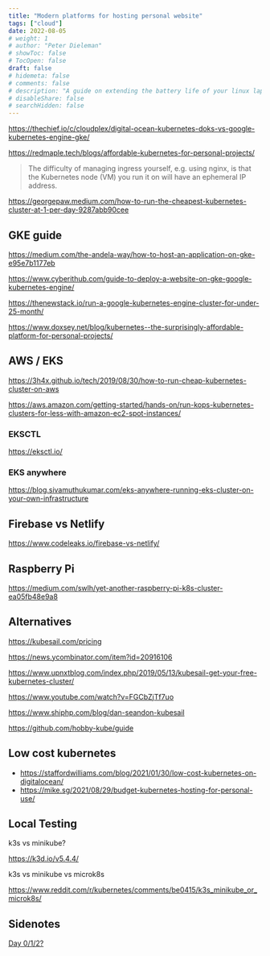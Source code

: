 ```yaml
---
title: "Modern platforms for hosting personal website"
tags: ["cloud"]
date: 2022-08-05
# weight: 1
# author: "Peter Dieleman"
# showToc: false
# TocOpen: false
draft: false
# hidemeta: false
# comments: false
# description: "A guide on extending the battery life of your linux laptop"
# disableShare: false
# searchHidden: false
---
```


<https://thechief.io/c/cloudplex/digital-ocean-kubernetes-doks-vs-google-kubernetes-engine-gke/>

<https://redmaple.tech/blogs/affordable-kubernetes-for-personal-projects/>

> The difficulty of managing ingress yourself, e.g. using nginx, is that the Kubernetes node (VM) you run it on will have an ephemeral IP address.

<https://georgepaw.medium.com/how-to-run-the-cheapest-kubernetes-cluster-at-1-per-day-9287abb90cee>

## GKE guide

<https://medium.com/the-andela-way/how-to-host-an-application-on-gke-e95e7b1177eb>

<https://www.cyberithub.com/guide-to-deploy-a-website-on-gke-google-kubernetes-engine/>

<https://thenewstack.io/run-a-google-kubernetes-engine-cluster-for-under-25-month/>

<https://www.doxsey.net/blog/kubernetes--the-surprisingly-affordable-platform-for-personal-projects/>

## AWS / EKS

<https://3h4x.github.io/tech/2019/08/30/how-to-run-cheap-kubernetes-cluster-on-aws>

<https://aws.amazon.com/getting-started/hands-on/run-kops-kubernetes-clusters-for-less-with-amazon-ec2-spot-instances/>

### EKSCTL

<https://eksctl.io/>

### EKS anywhere

<https://blog.sivamuthukumar.com/eks-anywhere-running-eks-cluster-on-your-own-infrastructure>

## Firebase vs Netlify

<https://www.codeleaks.io/firebase-vs-netlify/>

## Raspberry Pi

<https://medium.com/swlh/yet-another-raspberry-pi-k8s-cluster-ea05fb48e9a8>

## Alternatives

<https://kubesail.com/pricing>

<https://news.ycombinator.com/item?id=20916106>

<https://www.upnxtblog.com/index.php/2019/05/13/kubesail-get-your-free-kubernetes-cluster/>

<https://www.youtube.com/watch?v=FGCbZjTf7uo>

<https://www.shiphp.com/blog/dan-seandon-kubesail>

<https://github.com/hobby-kube/guide>

## Low cost kubernetes

- <https://staffordwilliams.com/blog/2021/01/30/low-cost-kubernetes-on-digitalocean/>
- <https://mike.sg/2021/08/29/budget-kubernetes-hosting-for-personal-use/>
## Local Testing

k3s vs minikube?

https://k3d.io/v5.4.4/

k3s vs minikube vs microk8s

<https://www.reddit.com/r/kubernetes/comments/be0415/k3s_minikube_or_microk8s/>


## Sidenotes

[Day 0/1/2?](https://codilime.com/blog/day-0-day-1-day-2-the-software-lifecycle-in-the-cloud-age/)

